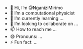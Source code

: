 - 👋 Hi, I’m @NganiziMirimo
- 👀 I’m a computational physicist 
- 🌱 I’m currently learning ...
- 💞️ I’m looking to collaborate on ...
- 📫 How to reach me ...
- 😄 Pronouns: ...
- ⚡ Fun fact: ...

<!---
NganiziMirimo/NganiziMirimo is a ✨ special ✨ repository because its `README.md` (this file) appears on your GitHub profile.
You can click the Preview link to take a look at your changes.
--->
